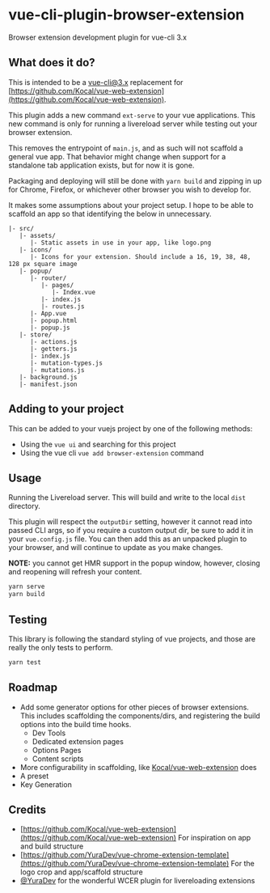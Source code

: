 # vue-cli-plugin-browser-extension
Browser extension development plugin for vue-cli 3.x

## What does it do?
This is intended to be a vue-cli@3.x replacement for [https://github.com/Kocal/vue-web-extension](https://github.com/Kocal/vue-web-extension).

This plugin adds a new command `ext-serve` to your vue applications.
This new command is only for running a livereload server while testing out your browser extension.

This removes the entrypoint of `main.js`, and as such will not scaffold a general vue app.
That behavior might change when support for a standalone tab application exists, but for now it is gone.

Packaging and deploying will still be done with `yarn build` and zipping in up for Chrome, Firefox, or whichever other browser you wish to develop for.

It makes some assumptions about your project setup.
I hope to be able to scaffold an app so that identifying the below in unnecessary.

```
|- src/
   |- assets/
      |- Static assets in use in your app, like logo.png
   |- icons/
      |- Icons for your extension. Should include a 16, 19, 38, 48, 128 px square image
   |- popup/
      |- router/
         |- pages/
            |- Index.vue
         |- index.js
         |- routes.js
      |- App.vue
      |- popup.html
      |- popup.js
   |- store/
      |- actions.js
      |- getters.js
      |- index.js
      |- mutation-types.js
      |- mutations.js
   |- background.js
   |- manifest.json
```

## Adding to your project

This can be added to your vuejs project by one of the following methods:

- Using the `vue ui` and searching for this project
- Using the vue cli `vue add browser-extension` command

## Usage
Running the Livereload server.
This will build and write to the local `dist` directory.

This plugin will respect the `outputDir` setting, however it cannot read into passed CLI args, so if you require a custom output dir, be sure to add it in your `vue.config.js` file.
You can then add this as an unpacked plugin to your browser, and will continue to update as you make changes.

**NOTE:** you cannot get HMR support in the popup window, however, closing and reopening will refresh your content.

```sh
yarn serve
yarn build
```


## Testing
This library is following the standard styling of vue projects, and those are really the only tests to perform.

```sh
yarn test
```

## Roadmap
- Add some generator options for other pieces of browser extensions. This includes scaffolding the components/dirs, and registering the build options into the build time hooks.
  - Dev Tools
  - Dedicated extension pages
  - Options Pages
  - Content scripts
- More configurability in scaffolding, like [Kocal/vue-web-extension](https://github.com/Kocal/vue-web-extension) does
- A preset
- Key Generation

## Credits
- [https://github.com/Kocal/vue-web-extension](https://github.com/Kocal/vue-web-extension) For inspiration on app and build structure
- [https://github.com/YuraDev/vue-chrome-extension-template](https://github.com/YuraDev/vue-chrome-extension-template) For the logo crop and app/scaffold structure
- [@YuraDev](https://github.com/YuraDev) for the wonderful WCER plugin for livereloading extensions
